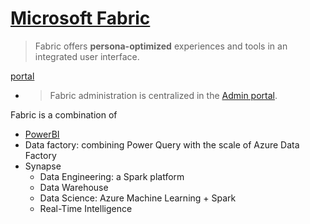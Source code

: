 # [Microsoft Fabric](https://learn.microsoft.com/en-us/fabric/get-started/microsoft-fabric-overview)
> Fabric offers **persona-optimized** experiences and tools in an integrated user interface.
 
[portal](https://app.fabric.microsoft.com/)
- > Fabric administration is centralized in the [Admin portal](https://app.fabric.microsoft.com/admin-portal/tenantSettings).


Fabric is a combination of
- [PowerBI](https://github.com/davidkhala/power/tree/main/bi)
- Data factory: combining Power Query with the scale of Azure Data Factory
- Synapse
  - Data Engineering: a Spark platform
  - Data Warehouse
  - Data Science: Azure Machine Learning + Spark
  - Real-Time Intelligence 
